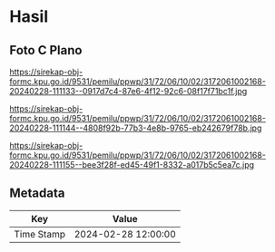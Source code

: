 # Hasil

## Foto C Plano

https://sirekap-obj-formc.kpu.go.id/9531/pemilu/ppwp/31/72/06/10/02/3172061002168-20240228-111133--0917d7c4-87e6-4f12-92c6-08f17f71bc1f.jpg

https://sirekap-obj-formc.kpu.go.id/9531/pemilu/ppwp/31/72/06/10/02/3172061002168-20240228-111144--4808f92b-77b3-4e8b-9765-eb242679f78b.jpg

https://sirekap-obj-formc.kpu.go.id/9531/pemilu/ppwp/31/72/06/10/02/3172061002168-20240228-111155--bee3f28f-ed45-49f1-8332-a017b5c5ea7c.jpg


## Metadata

| Key        | Value               |
| ---------- | ------------------- |
| Time Stamp | 2024-02-28 12:00:00 |



